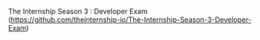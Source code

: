 The Internship Season 3 : Developer Exam
(https://github.com/theinternship-io/The-Internship-Season-3-Developer-Exam)
